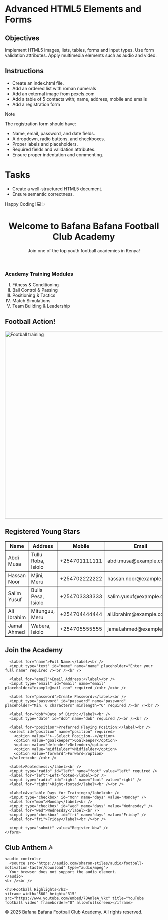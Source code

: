 # Advanced HTML5 Elements and Forms

## Objectives
Implement HTML5 images, lists, tables, forms and input types.
Use form validation attributes.
Apply multimedia elements such as audio and video.

## Instructions

- Create an index.html file.
- Add an ordered list with roman numerals
- Add an external image from pexels.com
- Add a table of 5 contacts with; name, address, mobile and emails
- Add a registration form

>[!NOTE]
>  The registration form should have:
>- Name, email, password, and date fields.
>- A dropdown, radio buttons, and checkboxes.
>- Proper labels and placeholders.
>- Required fields and validation attributes.
>- Ensure proper indentation and commenting.
 
# Tasks
- Create a well-structured HTML5 document.
- Ensure semantic correctness.

Happy Coding! 💻✨





<!DOCTYPE html>
<html lang="en">
<head>
  <meta charset="UTF-8" />
  <meta name="viewport" content="width=device-width, initial-scale=1.0" />
  <title>Bafana Bafana Football Academy Registration</title>
</head>
<body>

  <header>
    <h1>Welcome to Bafana Bafana Football Club Academy</h1>
    <p>Join one of the top youth football academies in Kenya!</p>
  </header>

  <h3>Academy Training Modules</h3>
<ol type="I">
  <li>Fitness & Conditioning</li>
  <li>Ball Control & Passing</li>
  <li>Positioning & Tactics</li>
  <li>Match Simulations</li>
  <li>Team Building & Leadership</li>
</ol>
  </section>

  <section>
    <h2>Football Action!</h2>
    <img src="https://images.pexels.com/photos/114296/pexels-photo-114296.jpeg"
         alt="Football training" width="600" />
  </section>

  <section>
    <h2>Registered Young Stars</h2>
    <table border="1" cellpadding="10">
      <thead>
        <tr>
          <th>Name</th>
          <th>Address</th>
          <th>Mobile</th>
          <th>Email</th>
        </tr>
      </thead>
      <tbody>
        <tr>
          <td>Abdi Musa</td>
          <td>Tullu Roba, Isiolo</td>
          <td>+254701111111</td>
          <td>abdi.musa@example.com</td>
        </tr>
        <tr>
          <td>Hassan Noor</td>
          <td>Mjini, Meru</td>
          <td>+254702222222</td>
          <td>hassan.noor@example.com</td>
        </tr>
        <tr>
          <td>Salim Yusuf</td>
          <td>Bulla Pesa, Isiolo</td>
          <td>+254703333333</td>
          <td>salim.yusuf@example.com</td>
        </tr>
        <tr>
          <td>Ali Ibrahim</td>
          <td>Mitunguu, Meru</td>
          <td>+254704444444</td>
          <td>ali.ibrahim@example.com</td>
        </tr>
        <tr>
          <td>Jamal Ahmed</td>
          <td>Wabera, Isiolo</td>
          <td>+254705555555</td>
          <td>jamal.ahmed@example.com</td>
        </tr>
      </tbody>
    </table>
  </section>

  <section>
    <h2>Join the Academy</h2>
    <form action="#" method="POST">

      <label for="name">Full Name:</label><br />
      <input type="text" id="name" name="name" placeholder="Enter your full name" required /><br /><br />

      <label for="email">Email Address:</label><br />
      <input type="email" id="email" name="email" placeholder="example@mail.com" required /><br /><br />

      <label for="password">Create Password:</label><br />
      <input type="password" id="password" name="password" placeholder="Min. 6 characters" minlength="6" required /><br /><br />

      <label for="dob">Date of Birth:</label><br />
      <input type="date" id="dob" name="dob" required /><br /><br />

      <label for="position">Preferred Playing Position:</label><br />
      <select id="position" name="position" required>
        <option value="">--Select Position--</option>
        <option value="goalkeeper">Goalkeeper</option>
        <option value="defender">Defender</option>
        <option value="midfielder">Midfielder</option>
        <option value="forward">Forward</option>
      </select><br /><br />

      <label>Footedness:</label><br />
      <input type="radio" id="left" name="foot" value="left" required />
      <label for="left">Left-footed</label><br />
      <input type="radio" id="right" name="foot" value="right" />
      <label for="right">Right-footed</label><br /><br />

      <label>Available Days for Training:</label><br />
      <input type="checkbox" id="mon" name="days" value="Monday" />
      <label for="mon">Monday</label><br />
      <input type="checkbox" id="wed" name="days" value="Wednesday" />
      <label for="wed">Wednesday</label><br />
      <input type="checkbox" id="fri" name="days" value="Friday" />
      <label for="fri">Friday</label><br /><br />

      <input type="submit" value="Register Now" />
    </form>
  </section>

  <section>
    <h2>Club Anthem 🎶</h2>

    <audio controls>
      <source src="https://audio.com/sharon-stiles/audio/football-motivation-taster/download" type="audio/mpeg">
      Your browser does not support the audio element.
    </audio>
    <br /><br />

    <h3>Football Highlights</h3>
    <iframe width="560" height="315" src="https://www.youtube.com/embed/7BAnleA_Vkc" title="YouTube football video" frameborder="0" allowfullscreen></iframe>
  </section>

  <footer>
    <p>&copy; 2025 Bafana Bafana Football Club Academy. All rights reserved.</p>
  </footer>

</body>
</html>



